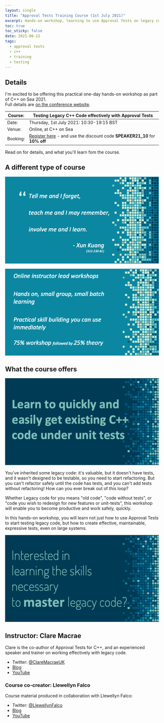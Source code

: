 ```yaml
---
layout: single
title: "Approval Tests Training Course (1st July 2021)"
excerpt: Hands-on workshop, learning to use Approval Tests on legacy code for effective, maintainable, expressive tests even on large systems - with discount code for 10% off registration
toc: true
toc_sticky: false
date: 2021-06-22
tags:
  - approval tests
  - c++
  - training
  - testing
---
```


## Details

I'm excited to be offering this practical one-day hands-on workshop as part of C++ on Sea 2021.  
Full details are [on the conference website](https://cpponsea.uk/2021/sessions/workshop_testing-legacy-cpp-code-effectively-with-approval-tests.html).



| Course:  | Testing Legacy C++ Code effectively with Approval Tests      |
| -------- | ------------------------------------------------------------ |
| Date:    | Thursday, 1st July 2021: 10:30-19:15 BST                     |
| Venue:   | Online, at C++ on Sea                                        |
| Booking: | [Register here](https://cpponsea.uk/tickets/) - and use the discount code **SPEAKER21_10** for **10% off** |

Read on for details, and what you'll learn fom the course.

## A different type of course

![Quote](/images/approval_tests_course_2020_09/course.quote.png)

![Course Structure](/images/approval_tests_course_2020_09/course.structure.png)

## What the course offers

![Intent](/images/approval_tests_course_2020_09/course.intent.png)


You've inherited some legacy code: it's valuable, but it doesn't have tests, and it wasn't designed to be testable, so you need to start refactoring. But you can't refactor safely until the code has tests, and you can't add tests without refactoring! How can you ever break out of this loop?

Whether Legacy code for you means "old code", "code without tests", or "code you wish to redesign for new features or unit-tests", this workshop will enable you to become productive and work safely, quickly.

In this hands-on workshop, you will learn not just how to use Approval Tests to start testing legacy code, but how to create effective, maintainable, expressive tests, even on large systems.

![Skills](/images/approval_tests_course_2020_09/course.skills.png)

## Instructor: Clare Macrae

Clare is the co-author of Approval Tests for C++, and an experienced speaker and trainer on working effectively with legacy code.

* Twitter: [@ClareMacraeUK](https://twitter.com/ClareMacraeUK)
* [Blog](https://claremacrae.co.uk/blog/)
* [YouTube](https://www.youtube.com/playlist?list=PLoe3M-5Wdtgzzw7J-owNzk2vFOwTO8VtF)

### Course co-creator: Llewellyn Falco

Course material produced in collaboration with Llewellyn Falco:

* Twitter: [@LlewellynFalco](https://twitter.com/LlewellynFalco)
* [Blog](http://llewellynfalco.blogspot.com/p/infographics.html)
* [YouTube](https://www.youtube.com/user/isidoreus/videos)

